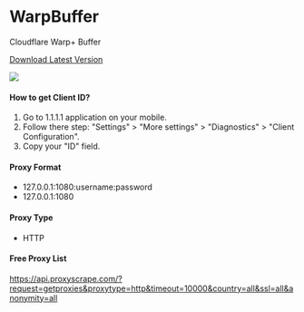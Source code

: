 # WarpBuffer
Cloudflare Warp+ Buffer

[Download Latest Version](https://github.com/jhuyvu/WarpBuffer/releases/tag/1.2 "Download Latest Version")

![](https://i.imgur.com/ZTayZn3.png)
#### How to get Client ID?
1. Go to 1.1.1.1 application on your mobile.
2. Follow there step: "Settings" > "More settings" > "Diagnostics" > "Client Configuration".
3. Copy your "ID" field.
#### Proxy Format
- 127.0.0.1:1080:username:password
- 127.0.0.1:1080
#### Proxy Type
- HTTP
#### Free Proxy List
https://api.proxyscrape.com/?request=getproxies&proxytype=http&timeout=10000&country=all&ssl=all&anonymity=all
